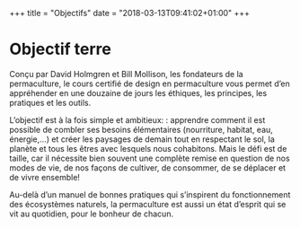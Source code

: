 +++
title = "Objectifs"
date = "2018-03-13T09:41:02+01:00"
+++

# Objectif terre

Conçu par David Holmgren et Bill Mollison, les fondateurs de la permaculture,
le cours certifié de design en permaculture vous permet d’en appréhender en une
douzaine de jours les éthiques, les principes, les pratiques et les outils.

L’objectif est à la fois simple et ambitieux: : apprendre comment il est possible
de combler ses besoins élémentaires (nourriture, habitat, eau, énergie,...)
et créer les paysages de demain tout en respectant le sol, la planète et tous
les êtres avec lesquels nous cohabitons. Mais le défi est de taille, car il
nécessite bien souvent une complète remise en question de nos modes de vie, de
nos façons de cultiver, de consommer, de se déplacer et de vivre ensemble!

Au-delà d’un manuel de bonnes pratiques qui s’inspirent du fonctionnement des
écosystèmes naturels, la permaculture est aussi un état d’esprit qui se vit au
quotidien, pour le bonheur de chacun.
